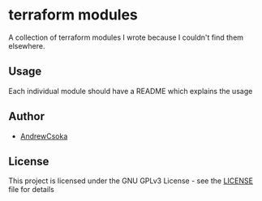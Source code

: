 # terraform modules

A collection of terraform modules I wrote because I couldn't find them elsewhere.

## Usage

Each individual module should have a README which explains the usage

## Author

* [AndrewCsoka](https://github.com/AndrewCsoka)

## License

This project is licensed under the GNU GPLv3 License - see the [LICENSE](LICENSE) file for details
